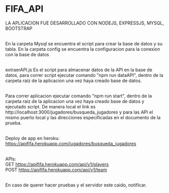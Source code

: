 # FIFA_API

LA APLICACION FUE DESARROLLADO CON NODEJS, EXPRESSJS, MYSQL, BOOTSTRAP <br/><br/>

En la carpeta Mysql se encuentra el script para crear la base de datos y su tabla. En la carpeta config se encuentra la configuracion para la conexion con la base de datos<br/><br/>

extraerAPI.js Es el script para almacenar datos de la API en la base de datos, para correr script ejecutar comando "npm run dataAPI", dentro de la carpeta raiz de la aplicacion una vez haya creado base de datos.<br/><br/>

Para correr aplicacion ejecutar comando "npm run start", dentro de la carpeta raiz de la aplicacion una vez haya creado base de datos y ejecutado script.
De manera local el link es http://localhost:3000/jugadores/busqueda_jugadores y para las API el mismo puerto local y las direcciones especificadas en el documento de la prueba.<br/><br/>

Deploy de app en heroku: https://apififa.herokuapp.com/jugadores/busqueda_jugadores <br/><br/>

APIs:<BR/>
GET https://apififa.herokuapp.com/api/v1/players <br/>
POST https://apififa.herokuapp.com/api/v1/team <BR/><BR/>

En caso de querer hacer pruebas y el servidor este caido, notificar.

